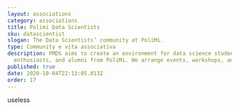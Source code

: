 ```yaml
---
layout: associations
category: associations
title: Polimi Data Scientists
sku: datascientist
slogan: The Data Scientists’ community at PoliMi.
type: Community e vita associativa
description: PMDS aims to create an environment for data science students,
  enthusiasts, and alumni from PoliMi. We arrange events, workshops, and more!
published: true
date: 2020-10-04T22:13:05.813Z
order: 17
---
```

useless